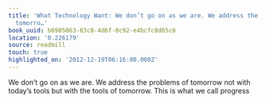 ```yaml
---
title: 'What Technology Want: We don’t go on as we are. We address the problems of
  tomorro…'
book_uuid: b6905063-83c8-4d6f-8c92-e4bcfc8d65c6
location: '0.226179'
source: readmill
touch: true
highlighted_on: '2012-12-19T06:16:00.000Z'
---
```


We don’t go on as we are. We address the problems of tomorrow not with today’s tools but with the tools of tomorrow. This is what we call progress